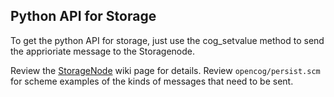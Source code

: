 
Python API for Storage
----------------------
To get the python API for storage, just use the cog_setvalue method
to send the apprioriate message to the Storagenode.

Review the [StorageNode](https://wiki.opencog.org/w/StorageNode) wiki
page for details. Review `opencog/persist.scm` for scheme examples of
the kinds of messages that need to be sent.
